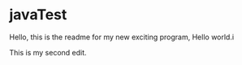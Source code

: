 # javaTest


Hello, this is the readme for my new exciting program, Hello world.i


This is my second edit.
